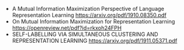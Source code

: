 + A Mutual Information Maximization Perspective of Language Representation Learning https://arxiv.org/pdf/1910.08350.pdf
+ On Mutual Information Maximization for Representation Learning https://openreview.net/pdf?id=rkxoh24FPH
+ SELF-LABELLING VIA SIMULTANEOUS CLUSTERING AND REPRESENTATION LEARNING https://arxiv.org/pdf/1911.05371.pdf
